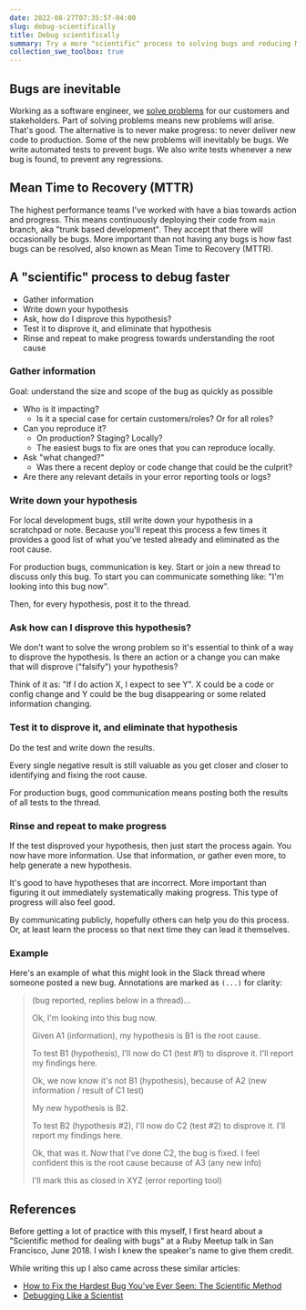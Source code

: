 ```yaml
---
date: 2022-08-27T07:35:57-04:00
slug: debug-scientifically
title: Debug scientifically
summary: Try a more "scientific" process to solving bugs and reducing Mean Time to Recovery (MTTR)
collection_swe_toolbox: true
---
```


## Bugs are inevitable

Working as a software engineer, we [solve problems](/problems) for our customers and stakeholders. Part of solving problems means new problems will arise. That's good. The alternative is to never make progress: to never deliver new code to production. Some of the new problems will inevitably be bugs. We write automated tests to prevent bugs. We also write tests whenever a new bug is found, to prevent any regressions.

## Mean Time to Recovery (MTTR)

The highest performance teams I've worked with have a bias towards action and progress. This means continuously deploying their code from `main` branch, aka "trunk based development". They accept that there will occasionally be bugs. More important than not having any bugs is how fast bugs can be resolved, also known as Mean Time to Recovery (MTTR).

## A "scientific" process to debug faster

- Gather information
- Write down your hypothesis
- Ask, how do I disprove this hypothesis?
- Test it to disprove it, and eliminate that hypothesis
- Rinse and repeat to make progress towards understanding the root cause

### Gather information

Goal: understand the size and scope of the bug as quickly as possible

- Who is it impacting?
  - Is it a special case for certain customers/roles? Or for all roles?
- Can you reproduce it?
  - On production? Staging? Locally?
  - The easiest bugs to fix are ones that you can reproduce locally.
- Ask "what changed?"
  - Was there a recent deploy or code change that could be the culprit?
- Are there any relevant details in your error reporting tools or logs?

### Write down your hypothesis

For local development bugs, still write down your hypothesis in a scratchpad or note. Because you'll repeat this process a few times it provides a good list of what you've tested already and eliminated as the root cause.

For production bugs, communication is key. Start or join a new thread to discuss only this bug. To start you can communicate something like: "I'm looking into this bug now".

Then, for every hypothesis, post it to the thread.

### Ask how can I disprove this hypothesis?

We don't want to solve the wrong problem so it's essential to think of a way to disprove the hypothesis. Is there an action or a change you can make that will disprove ("falsify") your hypothesis?

Think of it as: "If I do action X, I expect to see Y". X could be a code or config change and Y could be the bug disappearing or some related information changing.

### Test it to disprove it, and eliminate that hypothesis

Do the test and write down the results.

Every single negative result is still valuable as you get closer and closer to identifying and fixing the root cause.

For production bugs, good communication means posting both the results of all tests to the thread.

### Rinse and repeat to make progress

If the test disproved your hypothesis, then just start the process again. You now have more information. Use that information, or gather even more, to help generate a new hypothesis.

It's good to have hypotheses that are incorrect. More important than figuring it out immediately systematically making progress. This type of progress will also feel good.

By communicating publicly, hopefully others can help you do this process. Or, at least learn the process so that next time they can lead it themselves.

### Example

Here's an example of what this might look in the Slack thread where someone posted a new bug. Annotations are marked as `(...)` for clarity:

> (bug reported, replies below in a thread)...
>
> Ok, I'm looking into this bug now.
>
> Given A1 (information), my hypothesis is B1 is the root cause.
>
> To test B1 (hypothesis), I'll now do C1 (test #1) to disprove it. I'll report my findings here.
>
> Ok, we now know it's not B1 (hypothesis), because of A2 (new information / result of C1 test)
>
> My new hypothesis is B2.
>
> To test B2 (hypothesis #2), I'll now do C2 (test #2) to disprove it. I'll report my findings here.
>
> Ok, that was it. Now that I've done C2, the bug is fixed. I feel confident this is the root cause because of A3 (any new info)
>
> I'll mark this as closed in XYZ (error reporting tool)

## References

Before getting a lot of practice with this myself, I first heard about a "Scientific method for dealing with bugs" at a Ruby Meetup talk in San Francisco, June 2018. I wish I knew the speaker's name to give them credit.

While writing this up I also came across these similar articles:

- [How to Fix the Hardest Bug You've Ever Seen: The Scientific Method](http://yellerapp.com/posts/2014-08-11-scientific-debugging.html)
- [Debugging Like a Scientist](https://www.rithmschool.com/blog/debugging-like-a-scientist)
